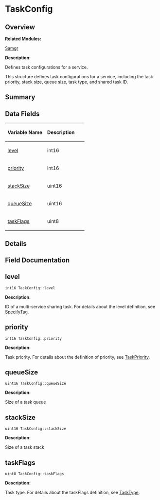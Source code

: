 # TaskConfig<a name="EN-US_TOPIC_0000001055198170"></a>

## **Overview**<a name="section1014853173084842"></a>

**Related Modules:**

[Samgr](samgr.md)

**Description:**

Defines task configurations for a service. 

This structure defines task configurations for a service, including the task priority, stack size, queue size, task type, and shared task ID. 

## **Summary**<a name="section481811103084842"></a>

## Data Fields<a name="pub-attribs"></a>

<a name="table1509619256084842"></a>
<table><thead align="left"><tr id="row456962000084842"><th class="cellrowborder" valign="top" width="50%" id="mcps1.1.3.1.1"><p id="p852867492084842"><a name="p852867492084842"></a><a name="p852867492084842"></a>Variable Name</p>
</th>
<th class="cellrowborder" valign="top" width="50%" id="mcps1.1.3.1.2"><p id="p764079300084842"><a name="p764079300084842"></a><a name="p764079300084842"></a>Description</p>
</th>
</tr>
</thead>
<tbody><tr id="row798630723084842"><td class="cellrowborder" valign="top" width="50%" headers="mcps1.1.3.1.1 "><p id="p203090809084842"><a name="p203090809084842"></a><a name="p203090809084842"></a><a href="taskconfig.md#a9578c14c10691d7f1cbd8c34210630e7">level</a></p>
</td>
<td class="cellrowborder" valign="top" width="50%" headers="mcps1.1.3.1.2 "><p id="p647595442084842"><a name="p647595442084842"></a><a name="p647595442084842"></a>int16 </p>
</td>
</tr>
<tr id="row755076195084842"><td class="cellrowborder" valign="top" width="50%" headers="mcps1.1.3.1.1 "><p id="p637323488084842"><a name="p637323488084842"></a><a name="p637323488084842"></a><a href="taskconfig.md#abbfc4d996107bc34e0443e1a32d46b6d">priority</a></p>
</td>
<td class="cellrowborder" valign="top" width="50%" headers="mcps1.1.3.1.2 "><p id="p1485766601084842"><a name="p1485766601084842"></a><a name="p1485766601084842"></a>int16 </p>
</td>
</tr>
<tr id="row1713563028084842"><td class="cellrowborder" valign="top" width="50%" headers="mcps1.1.3.1.1 "><p id="p1725483622084842"><a name="p1725483622084842"></a><a name="p1725483622084842"></a><a href="taskconfig.md#a4a4fb5ce45d9ea90f42faa6573a03a61">stackSize</a></p>
</td>
<td class="cellrowborder" valign="top" width="50%" headers="mcps1.1.3.1.2 "><p id="p929844346084842"><a name="p929844346084842"></a><a name="p929844346084842"></a>uint16 </p>
</td>
</tr>
<tr id="row1011965447084842"><td class="cellrowborder" valign="top" width="50%" headers="mcps1.1.3.1.1 "><p id="p1192900850084842"><a name="p1192900850084842"></a><a name="p1192900850084842"></a><a href="taskconfig.md#ae8fd2e3f9bc0937c09e07944cc9a5d30">queueSize</a></p>
</td>
<td class="cellrowborder" valign="top" width="50%" headers="mcps1.1.3.1.2 "><p id="p1814048466084842"><a name="p1814048466084842"></a><a name="p1814048466084842"></a>uint16 </p>
</td>
</tr>
<tr id="row1683978059084842"><td class="cellrowborder" valign="top" width="50%" headers="mcps1.1.3.1.1 "><p id="p696887827084842"><a name="p696887827084842"></a><a name="p696887827084842"></a><a href="taskconfig.md#afab151dbf2f1b02ec14e3e7f83207396">taskFlags</a></p>
</td>
<td class="cellrowborder" valign="top" width="50%" headers="mcps1.1.3.1.2 "><p id="p612716008084842"><a name="p612716008084842"></a><a name="p612716008084842"></a>uint8 </p>
</td>
</tr>
</tbody>
</table>

## **Details**<a name="section1835853447084842"></a>

## **Field Documentation**<a name="section1873793850084842"></a>

## level<a name="a9578c14c10691d7f1cbd8c34210630e7"></a>

```
int16 TaskConfig::level
```

 **Description:**

ID of a multi-service sharing task. For details about the level definition, see  [SpecifyTag](samgr.md#gae9c7eed07272a46851d61e646b6e86d5). 

## priority<a name="abbfc4d996107bc34e0443e1a32d46b6d"></a>

```
int16 TaskConfig::priority
```

 **Description:**

Task priority. For details about the definition of priority, see  [TaskPriority](samgr.md#gaef69bbb3353ea484414c3bbaf8ec362b). 

## queueSize<a name="ae8fd2e3f9bc0937c09e07944cc9a5d30"></a>

```
uint16 TaskConfig::queueSize
```

 **Description:**

Size of a task queue 

## stackSize<a name="a4a4fb5ce45d9ea90f42faa6573a03a61"></a>

```
uint16 TaskConfig::stackSize
```

 **Description:**

Size of a task stack 

## taskFlags<a name="afab151dbf2f1b02ec14e3e7f83207396"></a>

```
uint8 TaskConfig::taskFlags
```

 **Description:**

Task type. For details about the taskFlags definition, see  [TaskType](samgr.md#gab265648f2dbef93878ad8c383712b43a). 

